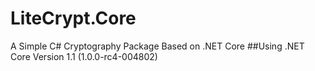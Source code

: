 # LiteCrypt.Core
A Simple C# Cryptography Package Based on .NET Core
##Using .NET Core Version
1.1 (1.0.0-rc4-004802)
